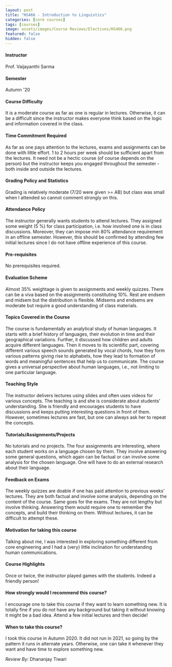 ```yaml
---
layout: post
title: "HS466 - Introduction to Linguistics"
categories: [core courses]
tags: [courses]
image: assets/images/Course Reviews/Electives/HS466.png
featured: false
hidden: false
---
```


#### Instructor
Prof. Vaijayanthi Sarma

#### Semester
Autumn '20

#### Course Difficulty
It is a moderate course as far as one is regular in lectures. Otherwise, it can be a difficult since the instructor makes everyone think based on the logic and information covered in the class.

#### Time Commitment Required
As far as one pays attention to the lectures, exams and assignments can be done with little effort. 1 to 2 hours per week should be sufficient apart from the lectures. It need not be a hectic course (of course depends on the person) but the instructor keeps you engaged throughout the semester - both inside and outside the lectures.

#### Grading Policy and Statistics
Grading is relatively moderate (7/20 were given >= AB) but class was small when I attended so cannot comment strongly on this. 

#### Attendance Policy
The instructor generally wants students to attend lectures. They assigned some weight (5 %) for class participation, i.e. how involved one is in class discussions. Moreover, they can impose min 80% attendance requirement in an offline semester. However, this should be confirmed by attending few initial lectures since I do not have offline experience of this course.

#### Pre-requisites
No prerequisites required.

#### Evaluation Scheme
Almost 35% weightage is given to assignments and weekly quizzes. There can be a viva based on the assignments constituting 10%. Rest are endsem and midsem but the distribution is flexible. Midsems and endsems are moderate but require a good understanding of class materials.

#### Topics Covered in the Course
The course is fundamentally an analytical study of human languages. It starts with a brief history of languages, their evolution in time and their geographical variations. Further, it discussed how children and adults acquire different languages. Then it moves to its scientific part, covering different various speech sounds generated by vocal chords, how they form various patterns giving rise to alphabets, how they lead to formation of words and meaningful sentences that help us to communicate. The course gives a universal perspective about human languages, i.e., not limiting to one particular language.

#### Teaching Style
The instructor delivers lectures using slides and often uses videos for various concepts. The teaching is and she is considerate about students' understanding. She is friendly and encourages students to have discussions and keeps putting interesting questions in front of them. However, sometimes lectures are fast, but one can always ask her to repeat the concepts.

#### Tutorials/Assignments/Projects
No tutorials and no projects. The four assignments are interesting, where each student works on a language chosen by them. They involve answering some general questions, which again can be factual or can involve some analysis for the chosen language. One will have to do an external research about their language.

#### Feedback on Exams
The weekly quizzes are doable if one has paid attention to previous weeks' lectures. They are both factual and involve some analysis, depending on the content of the course. Same goes for the exams. They are not lengthy but involve thinking. Answering them would require one to remember the concepts, and build their thinking on them. Without lectures, it can be difficult to attempt these.

#### Motivation for taking this course
Talking about me, I was interested in exploring something different from core engineering and I had a (very) little inclination for understanding human communications.

#### Course Highlights
Once or twice, the instructor played games with the students. Indeed a friendly person!

#### How strongly would I recommend this course?
I encourage one to take this course if they want to learn something new. It is totally fine if you do not have any background but taking it without knowing it might be a bad idea. Attend a few initial lectures and then decide!

#### When to take this course?
I took this course in Autumn 2020. It did not run in 2021, so going by the pattern it runs in alternate years. Otherwise, one can take it whenever they want and have time to explore something new. 

*Review By:* Dhananjay Tiwari